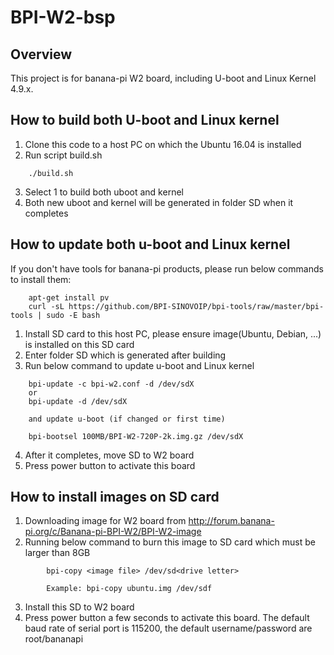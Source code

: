 # BPI-W2-bsp

Overview
------------
This project is for banana-pi W2 board, including U-boot and Linux Kernel 4.9.x.

How to build both U-boot and Linux kernel
------------------------------------------
1. Clone this code to a host PC on which the Ubuntu 16.04 is installed
2. Run script build.sh
```
	./build.sh
```
3. Select 1 to build both uboot and kernel
4. Both new uboot and kernel will be generated in folder SD when it completes

How to update both u-boot and Linux kernel
--------------------------------------------
If you don't have tools for banana-pi products, please run below commands to install them:
```
	apt-get install pv
	curl -sL https://github.com/BPI-SINOVOIP/bpi-tools/raw/master/bpi-tools | sudo -E bash
```
1. Install SD card to this host PC, please ensure image(Ubuntu, Debian, ...) is installed on this SD card
2. Enter folder SD which is generated after building
3. Run below command to update u-boot and Linux kernel
```
	bpi-update -c bpi-w2.conf -d /dev/sdX
	or
	bpi-update -d /dev/sdX

	and update u-boot (if changed or first time)

	bpi-bootsel 100MB/BPI-W2-720P-2k.img.gz /dev/sdX
```
4. After it completes, move SD to W2 board
5. Press power button to activate this board

How to install images on SD card
------------------------------------------
1. Downloading image for W2 board from http://forum.banana-pi.org/c/Banana-pi-BPI-W2/BPI-W2-image
2. Running below command to burn this image to SD card which must be larger than 8GB
```
		bpi-copy <image file> /dev/sd<drive letter>

		Example: bpi-copy ubuntu.img /dev/sdf
```
3. Install this SD to W2 board
4. Press power button a few seconds to activate this board. The default baud rate of serial port is 115200, the default username/password are root/bananapi

